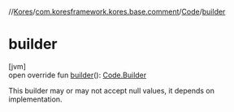 //[Kores](../../../index.md)/[com.koresframework.kores.base.comment](../index.md)/[Code](index.md)/[builder](builder.md)

# builder

[jvm]\
open override fun [builder](builder.md)(): [Code.Builder](-builder/index.md)

This builder may or may not accept null values, it depends on implementation.
